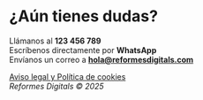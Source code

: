 # ¿Aún tienes dudas?

Llámanos al **123 456 789**  
Escríbenos directamente por **WhatsApp**  
Envíanos un correo a **hola@reformesdigitals.com**

[Aviso legal y Política de cookies](cookies-cast.html)  
_Reformes Digitals © 2025_
